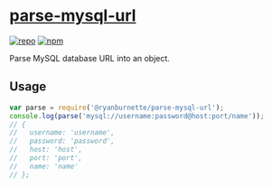 # [parse-mysql-url](https://github.com/ryanburnette/parse-mysql-url)

[![repo](https://img.shields.io/badge/repository-Github-black.svg?style=flat-square)](https://github.com/ryanburnette/parse-mysql-url)
[![npm](https://img.shields.io/badge/package-NPM-green.svg?style=flat-square)](https://www.npmjs.com/package/@ryanburnette/parse-mysql-url)

Parse MySQL database URL into an object.

## Usage

```js
var parse = require('@ryanburnette/parse-mysql-url');
console.log(parse('mysql://username:password@host:port/name'));
// {
//   username: 'username',
//   password: 'password',
//   host: 'host',
//   port: 'port',
//   name: 'name'
// };
```
